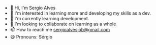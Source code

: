   - 👋 Hi, I'm Sergio Alves
- 👀 I'm interested in learning more and developing my skills as a dev.
- 🌱 I'm currently learning development.
- 💞️ I'm looking to collaborate on learning as a whole
- 📫 How to reach me sergioalvesjob@gmail.com
- 😄 Pronouns: Sérgio

<!---
sergioalvesjob/sergioalvesjob is a ✨ special ✨ repository because its `README.md` (this file) appears on your GitHub profile.
You can click the Preview link to take a look at your changes.
--->
